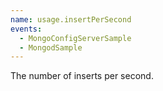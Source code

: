 ```yaml
---
name: usage.insertPerSecond
events:
  - MongoConfigServerSample
  - MongodSample
---
```


The number of inserts per second.